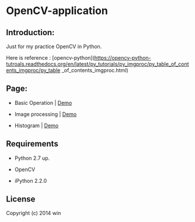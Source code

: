 OpenCV-application
==================


Introduction:
------------
Just for my practice OpenCV in Python.

Here is reference : [opencv-python](https://opencv-python-tutroals.readthedocs.org/en/latest/py_tutorials/py_imgproc/py_table_of_contents_imgproc/py_table    _of_contents_imgproc.html)


Page:
-----------

* Basic Operation   | [Demo](http://nbviewer.ipython.org/github/kylinfish/OpenCV-application/blob/master/opencv-Basic%20Operations.ipynb)

* Image processing  |  [Demo](http://nbviewer.ipython.org/github/kylinfish/OpenCV-application/blob/master/Image_processing.ipynb)

* Histogram  |  [Demo](http://nbviewer.ipython.org/github/kylinfish/OpenCV-application/blob/master/Histrogram%20.ipynb)



Requirements
------------
* Python 2.7 up.

* OpenCV

* iPython 2.2.0


License
------------
Copyright (c) 2014 win 

